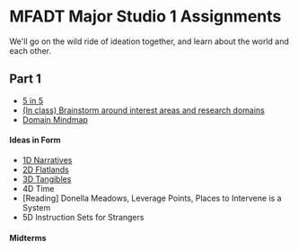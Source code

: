 # MFADT Major Studio 1 Assignments

We'll go on the wild ride of ideation together, and learn about the world and each other.

## Part 1
* [5 in 5](five-in-five.md)
* [(In class) Brainstorm around interest areas and research domains](brainstorm-domains.md)
* [Domain Mindmap](img/mindmap.png)
#### Ideas in Form
* [1D Narratives](1D-Narratives.md)
* [2D Flatlands](2D.md)
* [3D Tangibles](3D.md)
* 4D Time
* [Reading] Donella Meadows, Leverage Points, Places to Intervene is a System
* 5D Instruction Sets for Strangers
#### Midterms
